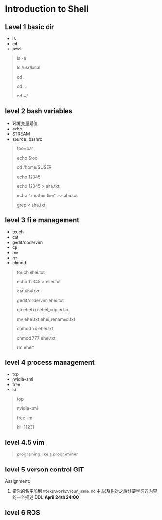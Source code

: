 # Introduction to Shell

## Level 1 basic dir
- ls
- cd
- pwd
> ls -a
> 
> ls /usr/local
> 
> cd .
> 
> cd ..
> 
> cd ~/

## level 2 bash variables
- 环境变量赋值
- echo
- STREAM
- source .bashrc

> foo=bar
> 
> echo $foo
> 
> cd /home/$USER
> 
> echo 12345
> 
> echo 12345 > aha.txt
> 
> echo "another line" >> aha.txt
> 
> grep < aha.txt

## level 3 file management
- touch
- cat
- gedit/code/vim
- cp
- mv
- rm
- chmod 
> touch ehei.txt
> 
> echo 12345 > ehei.txt
> 
> cat ehei.txt
> 
> gedit/code/vim ehei.txt
> 
> cp ehei.txt ehei_copied.txt
> 
> mv ehei.txt ehei_renamed.txt
> 
> chmod +x ehei.txt
> 
> chmod 777 ehei.txt
> 
> rm ehei*

## level 4 process management
- top
- nvidia-smi
- free
- kill
> top
> 
> nvidia-smi
> 
> free -m
> 
> kill 11231


## level 4.5 vim
> programing like a programmer

## level 5 verson control GIT
Assignment: 
  1. 把你的名字加到 `Works\work2\Your_name.md` 中,以及你对之后想要学习的内容的一个描述 DDL:**April 24th 24:00**


## level 6 ROS
